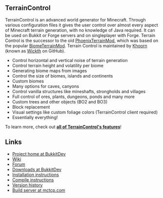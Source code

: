 ##  TerrainControl

TerrainControl is an advanced world generator for Minecraft. Through various configuration files it gives the user control over almost every aspect of Minecraft terrain generation, with no knowledge of Java required. It can be used on Bukkit or Forge servers and on singleplayer with Forge. Terrain Control is the successor to the old <a href="http://www.minecraftforum.net/topic/313991-phoenixterrainmod/">PhoenixTerrainMod</a>, which was based on the popular <a href="http://www.minecraftforum.net/topic/71565-biomemod/">BiomeTerrainMod</a>. Terrain Control is maintained by <a href="http://dev.bukkit.org/profiles/Khoorn/">Khoorn</a> (known as <a href="/Wickth">Wickth</a> on GitHub).

<ul>
<li>Control horizontal and vertical noise of terrain generation</li>
<li>Control terrain height and volatility per biome</li>
<li>Generating biome maps from images</li>
<li>Control the size of biomes, islands and continents</li>
<li>Custom biomes</li>
<li>Many options for caves, canyons</li>
<li>Control vanilla structures like mineshafts, strongholds and villages</li>
<li>Full control of ores, plants, dungeons, ponds and many more</li>
<li>Custom trees and other objects (BO2 and BO3)</li>
<li>Block replacement</li>
<li>Visual settings like custom foliage colors (TerrainControl client required)</li>
<li>Essentially everything!</li>
</ul>
To learn more, check out <a href="https://github.com/MCTCP/TerrainControl/wiki/Features"><strong>all of TerrainControl's features</strong></a>!

## Links
* [Project home at BukkitDev](http://dev.bukkit.org/bukkit-plugins/terrain-control/)
* [Wiki](https://github.com/MCTCP/TerrainControl/wiki/)
* [Forum](http://forum.mctcp.com/)
* [Downloads at BukkitDev](http://dev.bukkit.org/bukkit-plugins/terrain-control/files/)
* [Installation instructions](https://github.com/MCTCP/TerrainControl/wiki/Installation-instructions)
* [Compile instructions](https://github.com/MCTCP/TerrainControl/wiki/Developer-page#wiki-compiling)
* [Version history](https://github.com/MCTCP/TerrainControl/wiki/Version-history)
* [Build server at mctcp.com](http://build.mctcp.com/job/TerrainControl%20-%20Master%20-%20Gradle/default/)
